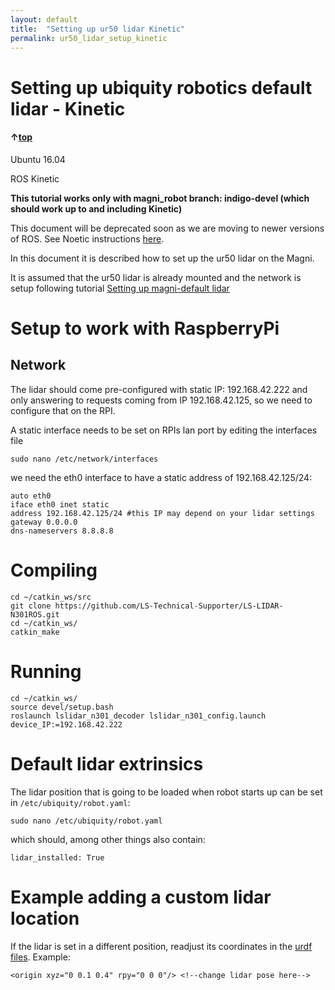 ```yaml
---
layout: default
title:  "Setting up ur50 lidar Kinetic"
permalink: ur50_lidar_setup_kinetic
---
```

# Setting up ubiquity robotics default lidar - Kinetic

#### &uarr;[top]( https://ubiquityrobotics.github.io/learn/)

Ubuntu 16.04

ROS Kinetic

**This tutorial works only with magni_robot branch: indigo-devel (which should work up to and including Kinetic)**

This document will be deprecated soon as we are moving to newer versions of ROS. See Noetic instructions [here](ur50_lidar_setup_noetic.md).

In this document it is described how to set up the ur50 lidar on the Magni.

It is assumed that the ur50 lidar is already mounted and the network is setup following tutorial [Setting up magni-default lidar](/learn/doing_more/ur50_lidar_setup_common.md)



# Setup to work with RaspberryPi

## Network
The lidar should come pre-configured with static IP: 192.168.42.222 and only answering to requests coming from IP 192.168.42.125, so we need to configure that on the RPI.

A static interface needs to be set on RPIs lan port by editing the interfaces file

    sudo nano /etc/network/interfaces

we need the eth0 interface to have a static address of 192.168.42.125/24:

    auto eth0
	iface eth0 inet static
	address 192.168.42.125/24 #this IP may depend on your lidar settings
	gateway 0.0.0.0
	dns-nameservers 8.8.8.8

# Compiling

    cd ~/catkin_ws/src
    git clone https://github.com/LS-Technical-Supporter/LS-LIDAR-N301ROS.git
    cd ~/catkin_ws/
    catkin_make
    

# Running

    cd ~/catkin_ws/
    source devel/setup.bash
    roslaunch lslidar_n301_decoder lslidar_n301_config.launch device_IP:=192.168.42.222
    

# Default lidar extrinsics

The lidar position that is going to be loaded when robot starts up can be set in  `/etc/ubiquity/robot.yaml`:

    sudo nano /etc/ubiquity/robot.yaml

which should, among other things also contain:

    lidar_installed: True


# Example adding a custom lidar location

If the lidar is set in a different position, readjust its coordinates in the [urdf files](https://github.com/UbiquityRobotics/magni_robot/blob/4c43300e4fc08a37f5206c9db85a6e11105f91d6/magni_description/urdf/magni.urdf.xacro#L205). Example:

    <origin xyz="0 0.1 0.4" rpy="0 0 0"/> <!--change lidar pose here-->
